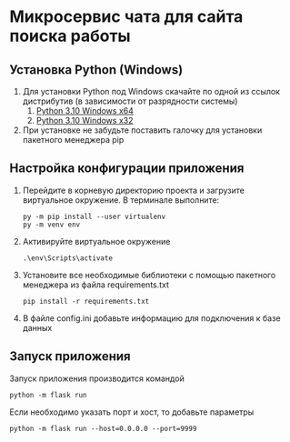 # Микросервис чата для сайта поиска работы

## Установка Python (Windows)
1. Для установки Python под Windows скачайте по одной из ссылок дистрибутив (в зависимости от разрядности системы)
   1. [Python 3.10 Windows x64](https://www.python.org/ftp/python/3.10.5/python-3.10.5-amd64.exe)
   2. [Python 3.10 Windows x32](https://www.python.org/ftp/python/3.10.5/python-3.10.5.exe)
2. При установке не забудьте поставить галочку для установки пакетного менеджера pip

## Настройка конфигурации приложения
1. Перейдите в корневую директорию проекта и загрузите виртуальное окружение. В терминале выполните:
    ```
   py -m pip install --user virtualenv
   py -m venv env
    ```
2. Активируйте виртуальное окружение
    ```
   .\env\Scripts\activate
    ```
3. Установите все необходимые библиотеки с помощью пакетного менеджера из файла requirements.txt
    ```
   pip install -r requirements.txt
   ```
4. В файле config.ini добавьте информацию для подключения к базе данных

## Запуск приложения
Запуск приложения производится командой
```
python -m flask run
```

Если необходимо указать порт и хост, то добавьте параметры
```
python -m flask run --host=0.0.0.0 --port=9999
```
